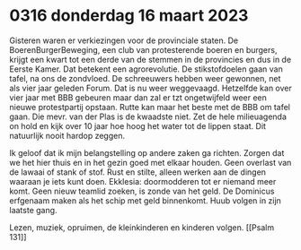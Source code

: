# 0316 donderdag 16 maart 2023
Gisteren waren er verkiezingen voor de provinciale staten. De BoerenBurgerBeweging, een club van protesterende boeren en burgers, krijgt een kwart tot een derde van de stemmen in de provincies en dus in de Eerste Kamer. Dat betekent een agrorevolutie. De stikstofdoelen gaan van tafel, na ons de zondvloed. De schreeuwers hebben weer gewonnen, net als vier jaar geleden Forum. Dat is nu weer weggevaagd. Hetzelfde kan over vier jaar met BBB gebeuren maar dan zal er tzt ongetwijfeld weer een nieuwe protestpartij opstaan. Rutte kan maar het beste met de BBB om tafel gaan. Die mevr. van der Plas is de kwaadste niet. Zet de hele milieuagenda on hold en kijk over 10 jaar hoe hoog het water tot de lippen staat. Dit natuurlijk nooit hardop zeggen.

Ik geloof dat ik mijn belangstelling op andere zaken ga richten. Zorgen dat we het hier thuis en in het gezin goed met elkaar houden. Geen overlast van de lawaai of stank of stof. Rust en stilte, alleen werken aan de dingen waaraan je iets kunt doen. Ekklesia: doormodderen tot er niemand meer komt. Geen nieuw teamlid zoeken, is zonde van het geld. De Dominicus erfgenaam maken als het schip met geld binnenkomt. Huub volgen in zijn laatste gang. 

Lezen, muziek, opruimen, de kleinkinderen en kinderen volgen. [[Psalm 131]] 